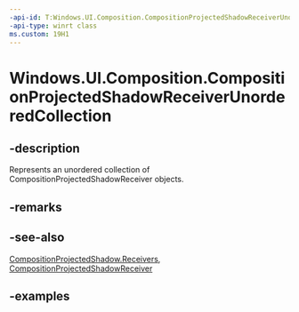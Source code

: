 ```yaml
---
-api-id: T:Windows.UI.Composition.CompositionProjectedShadowReceiverUnorderedCollection
-api-type: winrt class
ms.custom: 19H1
---
```


<!-- Class syntax.
public class CompositionProjectedShadowReceiverUnorderedCollection : CompositionObject, CompositionObject, IIterable<CompositionProjectedShadowReceiver>
-->

# Windows.UI.Composition.CompositionProjectedShadowReceiverUnorderedCollection

## -description

Represents an unordered collection of CompositionProjectedShadowReceiver objects.



## -remarks

## -see-also

[CompositionProjectedShadow.Receivers](compositionprojectedshadow_receivers.md), [CompositionProjectedShadowReceiver](compositionprojectedshadowreceiver.md)

## -examples


